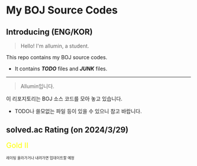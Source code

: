 # My BOJ Source Codes

## Introducing (ENG/KOR)

> Hello! I'm allumin, a student.

This repo contains my BOJ source codes.

- It contains **_TODO_** files and **_JUNK_** files.

---

> Allumin입니다.

이 리포지토리는 BOJ 소스 코드를 모아 놓고 있습니다.

- TODO나 쓸모없는 파일 등이 있을 수 있으니 참고 바랍니다.

## solved.ac Rating (on 2024/3/29)

<span style="color:yellow; font-size:20px">Gold II</span>

<span style="font-size:10px">레이팅 올라가거나 내려가면 업데이트할 예정</span>